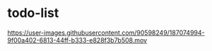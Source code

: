 # todo-list

https://user-images.githubusercontent.com/90598249/187074994-9f00a402-6813-44ff-b333-e828f3b7b508.mov

